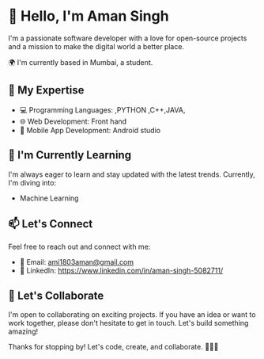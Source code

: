 # 👋 Hello, I'm Aman Singh

I'm a passionate software developer with a love for open-source projects and a mission to make the digital world a better place.

🌍 I'm currently based in Mumbai, a student.

## 🚀 My Expertise

- 💻 Programming Languages: ,PYTHON ,C++,JAVA,
- 🌐 Web Development: Front hand
- 📱 Mobile App Development: Android studio


## 🌱 I'm Currently Learning

I'm always eager to learn and stay updated with the latest trends. Currently, I'm diving into:

- Machine Learning

## 📫 Let's Connect

Feel free to reach out and connect with me:

- 📧 Email: ami1803aman@gmail.com
- 💼 LinkedIn: https://www.linkedin.com/in/aman-singh-5082711/


## 🤝 Let's Collaborate

I'm open to collaborating on exciting projects. If you have an idea or want to work together, please don't hesitate to get in touch. Let's build something amazing!

Thanks for stopping by! Let's code, create, and collaborate. 👩‍💻🚀


